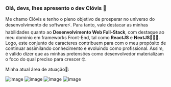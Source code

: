 ### Olá, devs, lhes apresento o dev Clóvis 👋

Me chamo Clóvis e tenho o pleno objetivo de prosperar no universo do desenvolvimento de software⚡. Para tanto, vale destacar as minhas habilidades
quanto ao **Desenvolvimento Web Full-Stack**, com destaque ao meu domínio em frameworks Front-End, tal como **ReactJS** e **NextJS**👨🏻‍💻. Logo, este conjunto
de caracteres contribuem para com o meu propósito de continuar assimilando conhecimento e evoluindo como profissional. Assim, é válido dizer que as minhas
pretensões como desenvolvedor materializam o foco do qual preciso para crescer 🤓.

Minha atual área de atuação🖖:

![image](https://user-images.githubusercontent.com/86498267/212095122-30fa1814-08b2-43fa-9626-552c6e0a0771.png)
![image](https://user-images.githubusercontent.com/86498267/212094820-50d84e9b-cc8a-48eb-99b5-c000ce1b588a.png)
![image](https://user-images.githubusercontent.com/86498267/212094958-ad178158-981b-4554-8df4-aa9ab737b81c.png)
![image](https://user-images.githubusercontent.com/86498267/212094983-18aaed7f-2588-43ca-9771-03d77d1db440.png)
